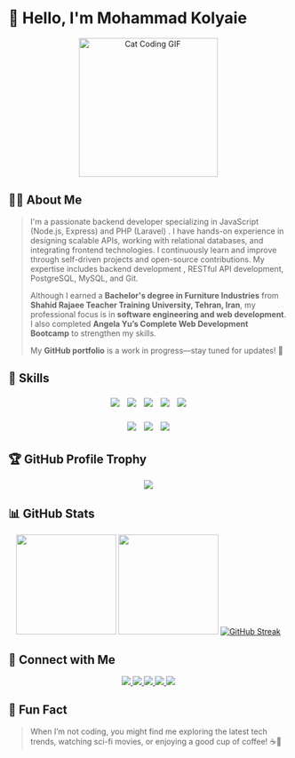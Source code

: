 # 👋 Hello, I'm Mohammad Kolyaie

<div align="center">
  <img src="https://media2.giphy.com/media/v1.Y2lkPTc5MGI3NjExc3NrN3lmbmprbmJhc3FobXJ1cXBndGk4cnNsZ2FoaGZ0NXR6YmZ3eSZlcD12MV9naWZzX3NlYXJjaCZjdD1n/3oKIPnAiaMCws8nOsE/giphy.gif" width="250" height="250" alt="Cat Coding GIF" style="background: unset;">
</div>

## 👨‍💻 About Me

> I'm a passionate backend developer specializing in JavaScript (Node.js, Express) and PHP (Laravel)  . I have hands-on experience in designing scalable APIs, working with relational databases, and integrating frontend technologies. I continuously learn and improve through self-driven projects and open-source contributions. My expertise includes backend development , RESTful API development, PostgreSQL, MySQL, and Git. 
>
> Although I earned a **Bachelor's degree in Furniture Industries** from **Shahid Rajaee Teacher Training University, Tehran, Iran**, my professional focus is in **software engineering and web development**. I also completed **Angela Yu’s Complete Web Development Bootcamp** to strengthen my skills. 
>
> My **GitHub portfolio** is a work in progress—stay tuned for updates! 🚀

## 🚀 Skills

<div align="center">
  <p>
    <img src="https://skillicons.dev/icons?i=js,express,laravel" style="margin: 5px;" />
    <img src="https://skillicons.dev/icons?i=postgres,mysql" style="margin: 5px;" />
    <img src="https://skillicons.dev/icons?i=html,css,sass" style="margin: 5px;" />
    <img src="https://skillicons.dev/icons?i=nodejs,bootstrap,git,github" style="margin: 5px;" />
    <img src="https://skillicons.dev/icons?i=npm,docker" style="margin: 5px;" />
  </p>
  <img src="https://img.shields.io/badge/-REST%20API-00A400?style=for-the-badge&logo=api&logoColor=white" style="margin: 5px;" />
  <img src="https://img.shields.io/badge/Strapi-2E7C21?style=for-the-badge&logo=strapi&logoColor=white" style="margin: 5px;" />
  <img src="https://img.shields.io/badge/Testing-Jest,PHPUnit-blue?style=for-the-badge" style="margin: 5px;" />
</div>

## 🏆 GitHub Profile Trophy

<div align="center">
    <img src="https://github-profile-trophy.vercel.app/?username=suron-dev&theme=radical&row=1&column=6&margin-w=15&margin-h=15" />
</div>

## 📊 GitHub Stats

<div align="center">
  <img height="180em" src="https://github-readme-stats.vercel.app/api?username=suron-dev&show_icons=true&count_private=true&theme=radical&include_all_commits=true" />
  <img height="180em" src="https://github-readme-stats.vercel.app/api/top-langs/?username=suron-dev&layout=compact&theme=radical" />
  <a href="https://git.io/streak-stats"><img src="https://streak-stats.demolab.com?user=suron-dev&theme=radical&date_format=j%20M%5B%20Y%5D&fire=EB5454" alt="GitHub Streak" /></a>
</div>

## 🔗 Connect with Me

<div align="center">
  <p>
    <a href="https://github.com/suron-dev">
      <img src="https://img.shields.io/badge/GitHub-Profile-181717?style=for-the-badge&logo=github&logoColor=white" />
    </a>
    <a href="https://www.linkedin.com/in/mohammad-kolyaie-2b257a359">
      <img src="https://img.shields.io/badge/LinkedIn-Profile-0077B5?style=for-the-badge&logo=linkedin&logoColor=white" />
    </a>
    <a href="mailto:suronKoly@gmail.com">
      <img src="https://img.shields.io/badge/Email-Contact-D14836?style=for-the-badge&logo=gmail&logoColor=white" />
    </a>
    <a href="http://t.me/TheOutcasted">
      <img src="https://img.shields.io/badge/Telegram-@TheOutcasted-26A5E4?style=for-the-badge&logo=telegram&logoColor=white" />
    </a>
    <a href="http://instagram.com/7_teacher_8">
      <img src="https://img.shields.io/badge/Instagram-@7_teacher_8-FF0069?style=for-the-badge&logo=instagram&logoColor=white" />
    </a>
  </p>
</div>

## 🎯 Fun Fact
> When I’m not coding, you might find me exploring the latest tech trends, watching sci-fi movies, or enjoying a good cup of coffee! ☕🚀
